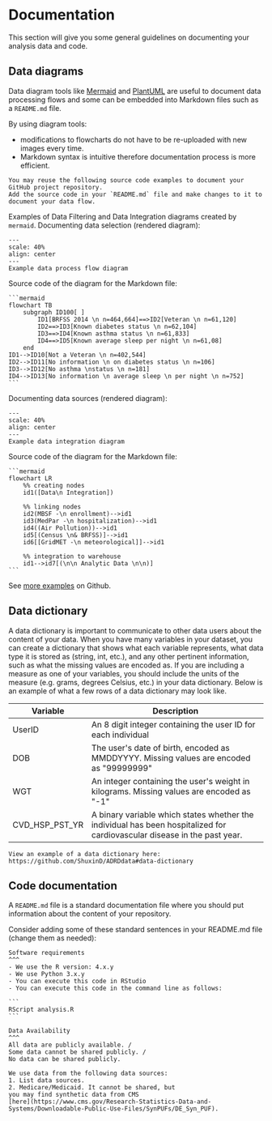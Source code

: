 # Documentation

This section will give you some general guidelines on documenting your analysis data and code.

## Data diagrams

Data diagram tools like  [Mermaid](https://github.com/mermaid-js/mermaid#readme) and [PlantUML](https://plantuml.com) 
are useful to document data processing flows and some can be embedded into Markdown files such as a `README.md` file.

By using diagram tools:
* modifications to flowcharts do not have to be re-uploaded with new images every time.
* Markdown syntax is intuitive therefore documentation process is more efficient. 

```{tip}
You may reuse the following source code examples to document your GitHub project repository.
Add the source code in your `README.md` file and make changes to it to document your data flow.
```

Examples of Data Filtering and Data Integration diagrams created by `mermaid`.
Documenting data selection (rendered diagram):

```{figure} imgs/process_flow.png
---
scale: 40%
align: center 
---
Example data process flow diagram
```

Source code of the diagram for the Markdown file:
````
```mermaid
flowchart TB
    subgraph ID100[ ]
        ID1[BRFSS 2014 \n n=464,664]==>ID2[Veteran \n n=61,120]
        ID2==>ID3[Known diabetes status \n n=62,104]
        ID3==>ID4[Known asthma status \n n=61,833]
        ID4==>ID5[Known average sleep per night \n n=61,08]
    end
ID1-->ID10[Not a Veteran \n n=402,544]
ID2-->ID11[No information \n on diabetes status \n n=106]
ID3-->ID12[No asthma \nstatus \n n=181]
ID4-->ID13[No information \n average sleep \n per night \n n=752]
``` 
````

Documenting data sources (rendered diagram):

```{figure} imgs/data_integration.png
---
scale: 40%
align: center 
---
Example data integration diagram
```

Source code of the diagram for the Markdown file:
````
```mermaid
flowchart LR
    %% creating nodes
    id1([Data\n Integration])
    
    %% linking nodes
    id2(MBSF -\n enrollment)-->id1
    id3(MedPar -\n hospitalization)-->id1
    id4((Air Pollution))-->id1
    id5[(Census \n& BRFSS)]-->id1
    id6[[GridMET -\n meteorological]]-->id1
    
    %% integration to warehouse
    id1-->id7[(\n\n Analytic Data \n\n)]
```
````

See [more examples](https://github.com/NSAPH-Data-Processing/sql-utils/tree/main/docs) on Github.

## Data dictionary

A data dictionary is important to communicate to other data users about the content of your data. When you have many variables in your dataset, you can create a dictionary that shows what each variable represents, what data type it is stored as (string, int, etc.), and any other pertinent information, such as what the missing values are encoded as. If you are including a measure as one of your variables, you should include the units of the measure (e.g. grams, degrees Celsius, etc.) in your data dictionary. Below is an example of what a few rows of a data dictionary may look like.

| Variable      | Description |
| ----------- | ----------- |
| UserID      | An 8 digit integer containing the user ID for each individual |
| DOB  | The user's date of birth, encoded as MMDDYYYY. Missing values are encoded as "99999999"  |
| WGT | An integer containing the user's weight in kilograms. Missing values are encoded as "-1" |
|  CVD_HSP_PST_YR | A binary variable which states whether the individual has been hospitalized for cardiovascular disease in the past year. |

```{tip}
View an example of a data dictionary here: https://github.com/ShuxinD/ADRDdata#data-dictionary
```

## Code documentation

A `README.md` file is a standard documentation file where you should put information about the content of your repository.

Consider adding some of these standard sentences in your README.md file (change them as needed):

````{card}
Software requirements
^^^
- We use the R version: 4.x.y
- We use Python 3.x.y
- You can execute this code in RStudio 
- You can execute this code in the command line as follows:

```
RScript analysis.R
```
````
````{card}
Data Availability
^^^
All data are publicly available. / 
Some data cannot be shared publicly. / 
No data can be shared publicly.

We use data from the following data sources:
1. List data sources.
2. Medicare/Medicaid. It cannot be shared, but 
you may find synthetic data from CMS 
[here](https://www.cms.gov/Research-Statistics-Data-and-Systems/Downloadable-Public-Use-Files/SynPUFs/DE_Syn_PUF).
````


